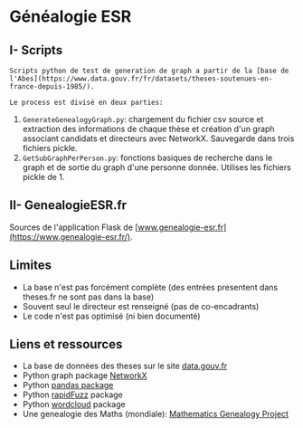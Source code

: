# Généalogie ESR


## I- Scripts
    Scripts python de test de generation de graph a partir de la [base de l'Abes](https://www.data.gouv.fr/fr/datasets/theses-soutenues-en-france-depuis-1985/).

    Le process est divisé en deux parties:

1. `GenerateGenealogyGraph.py`: chargement du fichier csv source et extraction des informations de chaque thèse et création d'un graph associant candidats et directeurs avec NetworkX. Sauvegarde dans trois fichiers pickle.
2. `GetSubGraphPerPerson.py`: fonctions basiques de recherche dans le graph et de sortie du graph d'une personne donnée. Utilises les fichiers pickle de 1.


## II- GenealogieESR.fr

Sources de l'application Flask de [www.genealogie-esr.fr](https://www.genealogie-esr.fr/).


## Limites
- La base n'est pas forcément complète (des entrées presentent dans theses.fr ne sont pas dans la base)
- Souvent seul le directeur est renseigné (pas de co-encadrants)
- Le code n'est pas optimisé (ni bien documenté)

## Liens et ressources
- La base de données des theses sur le site [data.gouv.fr](https://www.data.gouv.fr/fr/datasets/theses-soutenues-en-france-depuis-1985/)
- Python graph package [NetworkX](https://networkx.org/)
- Python [pandas package](https://pandas.pydata.org/)
- Python [rapidFuzz](https://github.com/maxbachmann/RapidFuzz/) package
- Python [wordcloud](http://amueller.github.io/word_cloud/) package
- Une genealogie des Maths (mondiale): [Mathematics Genealogy Project](https://genealogy.math.ndsu.nodak.edu/)
